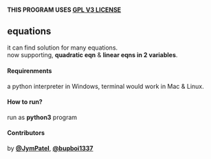 #### THIS PROGRAM USES [GPL V3 LICENSE](../../LICENSE)

## equations
it can find solution for many equations.  
now supporting, **quadratic eqn** & **linear eqns in 2 variables**.

#### Requirenments
a python interpreter in Windows, terminal would work in Mac & Linux.

#### How to run?
run as **python3** program

#### Contributors
by [**@JymPatel**](https://github.com/JymPatel), [**@bupboi1337**](https://github.com/bupboi1337)  
